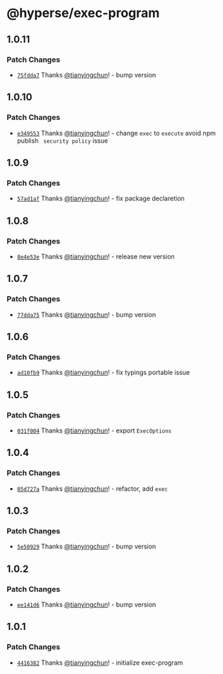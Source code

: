 # @hyperse/exec-program

## 1.0.11

### Patch Changes

- [`75fdda7`](https://github.com/hyperse-io/exec-program/commit/75fdda7ac577c2ec4868ac70631a0be52134f4b8) Thanks [@tianyingchun](https://github.com/tianyingchun)! - bump version

## 1.0.10

### Patch Changes

- [`e349553`](https://github.com/hyperse-io/exec-program/commit/e349553ff1389e806bf71a6b9a83485edb925504) Thanks [@tianyingchun](https://github.com/tianyingchun)! - change `exec` to `execute` avoid npm publish ` security policy` issue

## 1.0.9

### Patch Changes

- [`57ad1af`](https://github.com/hyperse-io/exec-program/commit/57ad1af4f7a67eeea0bce5760743f7b2435d3573) Thanks [@tianyingchun](https://github.com/tianyingchun)! - fix package declaretion

## 1.0.8

### Patch Changes

- [`8e4e53e`](https://github.com/hyperse-io/exec-program/commit/8e4e53e3d7220a6d1ca30917a1e1797e10cd13fe) Thanks [@tianyingchun](https://github.com/tianyingchun)! - release new version

## 1.0.7

### Patch Changes

- [`77dda75`](https://github.com/hyperse-io/exec-program/commit/77dda756553c3074320e3ad4d62d2060b9bba71b) Thanks [@tianyingchun](https://github.com/tianyingchun)! - bump version

## 1.0.6

### Patch Changes

- [`ad10fb9`](https://github.com/hyperse-io/exec-program/commit/ad10fb9a23db851cd3a9e527b9c2d0b34e9cdd02) Thanks [@tianyingchun](https://github.com/tianyingchun)! - fix typings portable issue

## 1.0.5

### Patch Changes

- [`031f004`](https://github.com/hyperse-io/exec-program/commit/031f00464baa63a4c9b4c3c11f7dc534b48e7050) Thanks [@tianyingchun](https://github.com/tianyingchun)! - export `ExecOptions`

## 1.0.4

### Patch Changes

- [`05d727a`](https://github.com/hyperse-io/exec-program/commit/05d727a57e3a27c79d7df2fd58c35d90c4a6d42e) Thanks [@tianyingchun](https://github.com/tianyingchun)! - refactor, add `exec`

## 1.0.3

### Patch Changes

- [`5e50929`](https://github.com/hyperse-io/exec-program/commit/5e50929c5d0e9c96fe71f176219748baefcbcc74) Thanks [@tianyingchun](https://github.com/tianyingchun)! - bump version

## 1.0.2

### Patch Changes

- [`ee141d6`](https://github.com/hyperse-io/exec-program/commit/ee141d60d9cb31aff210a99c14349cff2f51e70a) Thanks [@tianyingchun](https://github.com/tianyingchun)! - bump version

## 1.0.1

### Patch Changes

- [`4416382`](https://github.com/hyperse-io/exec-program/commit/4416382373864f3a8d9abce855fef0410badc600) Thanks [@tianyingchun](https://github.com/tianyingchun)! - initialize exec-program
